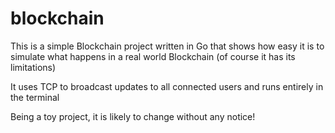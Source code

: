 # blockchain
This is a simple Blockchain project written in Go that shows how easy it is to simulate what happens in a real world Blockchain (of course it has its limitations)

It uses TCP to broadcast updates to all connected users and runs entirely in the terminal

Being a toy project, it is likely to change without any notice!
